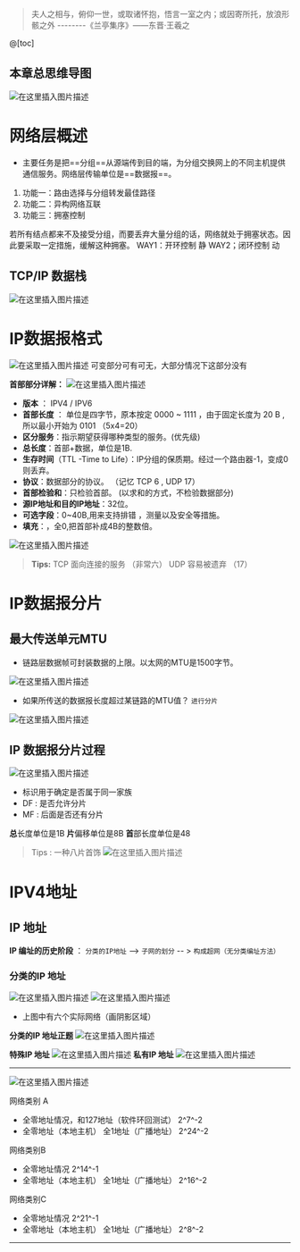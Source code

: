 ﻿> 夫人之相与，俯仰一世，或取诸怀抱，悟言一室之内；或因寄所托，放浪形骸之外   --------《兰亭集序》——东晋·王羲之

@[toc]
## 本章总思维导图
![在这里插入图片描述](https://img-blog.csdnimg.cn/45480a4785f240f18ee69f5156d1e0af.png?x-oss-process=image/watermark,type_ZmFuZ3poZW5naGVpdGk,shadow_10,text_aHR0cHM6Ly9ibG9nLmNzZG4ubmV0L1F1YW50dW1Zb3U=,size_16,color_FFFFFF,t_70)
# 网络层概述
 - 主要任务是把==分组==从源端传到目的端，为分组交换网上的不同主机提供通信服务。网络层传输单位是==数据报==。

 1. 功能一：路由选择与分组转发最佳路径
 2. 功能二：异构网络互联
 3. 功能三：拥塞控制

若所有结点都来不及接受分组，而要丢弃大量分组的话，网络就处于拥塞状态。因此要采取一定措施，缓解这种拥塞。
WAY1：开环控制  静
WAY2；闭环控制  动



## TCP/IP  数据栈
![在这里插入图片描述](https://img-blog.csdnimg.cn/ddf0c146b5024af3b50bd6b786df2965.png?x-oss-process=image/watermark,type_ZmFuZ3poZW5naGVpdGk,shadow_10,text_aHR0cHM6Ly9ibG9nLmNzZG4ubmV0L1F1YW50dW1Zb3U=,size_16,color_FFFFFF,t_70)
# IP数据报格式
![在这里插入图片描述](https://img-blog.csdnimg.cn/3fad1d2541fc437885dafeb393c5e212.png?x-oss-process=image/watermark,type_ZmFuZ3poZW5naGVpdGk,shadow_10,text_aHR0cHM6Ly9ibG9nLmNzZG4ubmV0L1F1YW50dW1Zb3U=,size_16,color_FFFFFF,t_70)
可变部分可有可无，大部分情况下这部分没有

**首部部分详解：**
![在这里插入图片描述](https://img-blog.csdnimg.cn/118e0d6408054724be4ef05962349093.png?x-oss-process=image/watermark,type_ZmFuZ3poZW5naGVpdGk,shadow_10,text_aHR0cHM6Ly9ibG9nLmNzZG4ubmV0L1F1YW50dW1Zb3U=,size_16,color_FFFFFF,t_70)
- **版本** ： IPV4 / IPV6
- **首部长度** ： 单位是四字节，原本按定 0000 ~ 1111 ，由于固定长度为 20 B ,所以最小开始为 0101    （5x4=20）
- **区分服务**：指示期望获得哪种类型的服务。(优先级)
- **总长度**：首部+数据，单位是1B.
- **生存时间**（TTL  -Time to Life）：IP分组的保质期。经过一个路由器-1，变成0则丢弃。
- **协议**：数据部分的协议。  （记忆 TCP 6 , UDP 17）
- **首部检验和**：只检验首部。 (以求和的方式，不检验数据部分)
- **源IP地址和目的IP地址**：32位。
- **可选字段**：0~40B,用来支持排错 ，测量以及安全等措施。
- **填充**：，全0,把首部补成4B的整数倍。

![在这里插入图片描述](https://img-blog.csdnimg.cn/65fc44e49d324750b2c1b9856d0bf33c.png)

> **Tips:**
>   TCP 面向连接的服务 （非常六）
>  UDP  容易被遗弃  （17）


# IP数据报分片
## 最大传送单元MTU
- 链路层数据帧可封装数据的上限。以太网的MTU是1500字节。

![在这里插入图片描述](https://img-blog.csdnimg.cn/0a61fbe73c33489ab1355da0b02d6664.png?x-oss-process=image/watermark,type_ZmFuZ3poZW5naGVpdGk,shadow_10,text_aHR0cHM6Ly9ibG9nLmNzZG4ubmV0L1F1YW50dW1Zb3U=,size_16,color_FFFFFF,t_70)
- 如果所传送的数据报长度超过某链路的MTU值？  `进行分片`

![在这里插入图片描述](https://img-blog.csdnimg.cn/1b1c0576755e45b885c340d4b4703c49.png?x-oss-process=image/watermark,type_ZmFuZ3poZW5naGVpdGk,shadow_10,text_aHR0cHM6Ly9ibG9nLmNzZG4ubmV0L1F1YW50dW1Zb3U=,size_16,color_FFFFFF,t_70)

## IP  数据报分片过程
![在这里插入图片描述](https://img-blog.csdnimg.cn/8add06350e444a0a85418e3fd9878c09.png?x-oss-process=image/watermark,type_ZmFuZ3poZW5naGVpdGk,shadow_10,text_aHR0cHM6Ly9ibG9nLmNzZG4ubmV0L1F1YW50dW1Zb3U=,size_16,color_FFFFFF,t_70)

- 标识用于确定是否属于同一家族
- DF  : 是否允许分片
- MF : 后面是否还有分片



**总**长度单位是1B
**片**偏移单位是8B
**首**部长度单位是48

> Tips :    一种八片首饰
> ![在这里插入图片描述](https://img-blog.csdnimg.cn/c833744dd86f4c20a9f5f29aa6c6796d.png?x-oss-process=image/watermark,type_ZmFuZ3poZW5naGVpdGk,shadow_10,text_aHR0cHM6Ly9ibG9nLmNzZG4ubmV0L1F1YW50dW1Zb3U=,size_16,color_FFFFFF,t_70)

# IPV4地址
## IP 地址
**IP  编址的历史阶段** ： `分类的IP地址`  --> `子网的划分`  -- > `构成超网（无分类编址方法）`

### 分类的IP 地址
![在这里插入图片描述](https://img-blog.csdnimg.cn/eced7ed4402745829020b994843107da.png?x-oss-process=image/watermark,type_ZmFuZ3poZW5naGVpdGk,shadow_10,text_aHR0cHM6Ly9ibG9nLmNzZG4ubmV0L1F1YW50dW1Zb3U=,size_16,color_FFFFFF,t_70)
![在这里插入图片描述](https://img-blog.csdnimg.cn/bc7cdeebdd0148e994945683cb5a62bb.png?x-oss-process=image/watermark,type_ZmFuZ3poZW5naGVpdGk,shadow_10,text_aHR0cHM6Ly9ibG9nLmNzZG4ubmV0L1F1YW50dW1Zb3U=,size_16,color_FFFFFF,t_70)
- 上图中有六个实际网络（画阴影区域）

**分类的IP 地址正题**
![在这里插入图片描述](https://img-blog.csdnimg.cn/711751c204ae4692a5ec442d71f3d4f6.png?x-oss-process=image/watermark,type_ZmFuZ3poZW5naGVpdGk,shadow_10,text_aHR0cHM6Ly9ibG9nLmNzZG4ubmV0L1F1YW50dW1Zb3U=,size_16,color_FFFFFF,t_70)


**特殊IP 地址**
![在这里插入图片描述](https://img-blog.csdnimg.cn/3a9b1b202fd64ce494c640c0b8af4332.png?x-oss-process=image/watermark,type_ZmFuZ3poZW5naGVpdGk,shadow_10,text_aHR0cHM6Ly9ibG9nLmNzZG4ubmV0L1F1YW50dW1Zb3U=,size_16,color_FFFFFF,t_70)
**私有IP 地址**
![在这里插入图片描述](https://img-blog.csdnimg.cn/92c41a2611bc48029b8a0c754a856d58.png?x-oss-process=image/watermark,type_ZmFuZ3poZW5naGVpdGk,shadow_10,text_aHR0cHM6Ly9ibG9nLmNzZG4ubmV0L1F1YW50dW1Zb3U=,size_16,color_FFFFFF,t_70)

---
![在这里插入图片描述](https://img-blog.csdnimg.cn/d3729cf384164f07aed60454321bfc23.png?x-oss-process=image/watermark,type_ZmFuZ3poZW5naGVpdGk,shadow_10,text_aHR0cHM6Ly9ibG9nLmNzZG4ubmV0L1F1YW50dW1Zb3U=,size_16,color_FFFFFF,t_70)

网络类别  A
- 全零地址情况，和127地址（软件环回测试）   2^7^-2
- 全零地址（本地主机） 全1地址（广播地址） 2^24^-2

网络类别B
- 全零地址情况    2^14^-1
- 全零地址（本地主机） 全1地址（广播地址） 2^16^-2

网络类别C
- 全零地址情况    2^21^-1
- 全零地址（本地主机） 全1地址（广播地址） 2^8^-2

---

